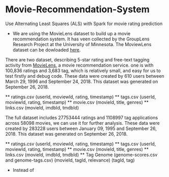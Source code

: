 # Movie-Recommendation-System
Use Alternating Least Squares (ALS) with Spark for movie rating prediction

* We are using the MovieLens dataset to build up a movie recommendation system. It has veen collected by the GroupLens Research Project at the University of Minnesota. The MoviewLens dataset can be dowloaded [here](https://grouplens.org/datasets/movielens/latest/). 

There are two dataset, describing 5-star rating and free-text tagging activity from [MovieLens](https://movielens.org/), a movie recommendation service.  one is with 100,836 ratings and 3,683 tag, which is relatively small, and easy for us to test firstly and debug code. These data were created by 610 users between March 29, 1996 and September 24, 2018. This dataset was generated on September 26, 2018.

** ratings.csv (userId, moviewId, rating, timestamp)
** tags.csv (userId, moviewId, rating, timestamp)
** movie.csv (movieId, title, genres)
** links.csv (movieId, imdbId, tmdbId)

The full dataset includes 27753444 ratings and 1108997 tag applications across 58098 movies, we can use it for further analysis. These data were created by 283228 users between January 09, 1995 and September 26, 2018. This dataset was generated on September 26, 2018.

** ratings.csv (userId, moviewId, rating, timestamp)
** tags.csv (userId, moviewId, rating, timestamp)
** movie.csv (movieId, title, genres)
** links.csv (movieId, imdbId, tmdbId)
** Tag Genome (genome-scores.csv and genome-tags.csv) (movieId, tagId, relevance) (tagId, tag)

* Instead of 
